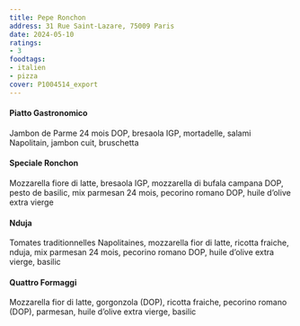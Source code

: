 ```yaml
---
title: Pepe Ronchon
address: 31 Rue Saint-Lazare, 75009 Paris
date: 2024-05-10
ratings:
- 3
foodtags:
- italien
- pizza
cover: P1004514_export
---
```


#### Piatto Gastronomico
Jambon de Parme 24 mois DOP, bresaola IGP, mortadelle, salami Napolitain, jambon cuit, bruschetta

#### Speciale Ronchon
Mozzarella fiore di latte, bresaola IGP, mozzarella di bufala campana DOP, pesto de basilic, mix parmesan 24 mois, pecorino romano DOP, huile d’olive extra vierge

#### Nduja
Tomates traditionnelles Napolitaines, mozzarella fior di latte, ricotta fraiche, nduja, mix parmesan 24 mois, pecorino romano DOP, huile d’olive extra vierge, basilic

#### Quattro Formaggi
Mozzarella fior di latte, gorgonzola (DOP), ricotta fraiche, pecorino romano (DOP), parmesan, huile d’olive extra vierge, basilic